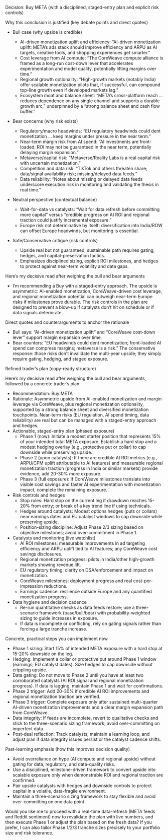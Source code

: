 Decision: Buy META (with a disciplined, staged-entry plan and explicit risk controls)

Why this conclusion is justified (key debate points and direct quotes)

- Bull case (why upside is credible)
  - AI-driven monetization uplift and efficiency: “AI-driven monetization uplift: META’s ads stack should improve efficiency and ARPU as AI targets, creative tools, and shopping experiences get smarter.” 
  - Cost leverage from AI compute: “The CoreWeave compute alliance is framed as a long-run cost-down lever that accelerates experimentation and model quality, potentially lifting margins over time.”
  - Regional growth optionality: “High-growth markets (notably India) offer scalable monetization pilots that, if successful, can compound top-line growth even if developed markets lag.”
  - Ecosystem moat and balance sheet: “META’s cross-platform reach … reduces dependence on any single channel and supports a durable growth arc,” underpinned by a “strong balance sheet and cash flow buffer.”

- Bear concerns (why risk exists)
  - Regulatory/macro headwinds: “EU regulatory headwinds could dent monetization … keep margins under pressure in the near term.”
  - Near-term margin risk from AI spend: “AI investments are front-loaded; ROI may not be guaranteed in the near term, potentially delaying margin expansion.”
  - Metaverse/capital risk: “Metaverse/Reality Labs is a real capital risk with uncertain monetization.”
  - Competition and data risk: “TikTok and others threaten share; data/signal availability risk; missing/delayed data feeds.”
  - Data reliability: “Notes about missing or delayed data feeds underscore execution risk in monitoring and validating the thesis in real time.”

- Neutral perspective (contextual balance)
  - Wait-for-data vs catalysts: “Wait for data refresh before committing more capital” versus “credible progress on AI ROI and regional traction could justify incremental exposure.”
  - Europe risk not determinative by itself: diversification into India/ROW can offset Europe headwinds, but monitoring is essential.

- Safe/Conservative critique (risk controls)
  - Upside real but not guaranteed; sustainable path requires gating, hedges, and capital-preservation tactics.
  - Emphasizes disciplined sizing, explicit ROI milestones, and hedges to protect against near-term volatility and data gaps.

Here’s my decisive read after weighing the bull and bear arguments
- I’m recommending a Buy with a staged-entry approach. The upside is asymmetric: AI-enabled monetization, CoreWeave-driven cost leverage, and regional monetization potential can outweigh near-term Europe risks if milestones prove durable. The risk controls in the plan are designed to prevent a blow-up if catalysts don’t hit on schedule or if data signals deteriorate.

Direct quotes and counterarguments to anchor the rationale
- Bull says: “AI-driven monetization uplift” and “CoreWeave cost-down lever” support margin expansion over time.
- Bear counters: “EU headwinds could dent monetization; front-loaded AI spend can compress margins; metaverse is a risk.” The conservative response: those risks don’t invalidate the multi-year upside; they simply require gating, hedging, and staged exposure.

Refined trader’s plan (copy-ready structure)

Here’s my decisive read after weighing the bull and bear arguments, followed by a concrete trader’s plan:
- Recommendation: Buy META
- Rationale: Asymmetric upside from AI-enabled monetization and margin leverage via CoreWeave, plus regional monetization optionality, supported by a strong balance sheet and diversified monetization touchpoints. Near-term risks (EU regulation, AI spend timing, data reliability) are real but can be managed with a staged-entry approach and hedges.
- Actionable, staged-entry plan (phased exposure)
  - Phase 1 (now): Initiate a modest starter position that represents 15% of your intended total META exposure. Establish a hard stop and a modest hedging overlay (e.g., protective put or collar) to cap downside while preserving upside.
  - Phase 2 (upon catalysts): If there are credible AI ROI metrics (e.g., ARPU/CPM uplift attributable to AI features) and measurable regional monetization traction (progress in India or similar markets) provide evidence, add 20-30% more exposure.
  - Phase 3 (full exposure): If CoreWeave milestones translate into visible cost savings and faster AI experimentation with monetization impact, complete the remaining exposure.
- Risk controls and hedges
  - Stop rules: Hard stop on the current leg if drawdown reaches 15-20% from entry; or break of a key trend line if using technicals.
  - Hedges around catalysts: Modest options hedges (puts or collars) near earnings dates and EU catalyst windows to cap downside while preserving upside.
  - Position-sizing discipline: Adjust Phase 2/3 sizing based on objective milestones; avoid over-commitment in Phase 1.
- Catalysts and monitoring (live watchlist)
  - AI ROI milestones: measurable improvements in ad targeting efficiency and ARPU uplift tied to AI features; any CoreWeave cost savings disclosures.
  - Regional monetization progress: pilots in India/other high-growth markets showing revenue lift.
  - EU regulatory timing: clarity on DSA/enforcement and impact on monetization.
  - CoreWeave milestones: deployment progress and real cost-per-impression reductions.
  - Earnings cadence: resilience outside Europe and any quantified monetization progress.
- Data hygiene and decision cadence
  - Re-run quantitative checks as data feeds restore; use a three-scenario framework (base/bull/bear) with probability-weighted sizing to guide increases in exposure.
  - If data is incomplete or conflicting, rely on gating signals rather than forcing a large tranche increase.

Concrete, practical steps you can implement now
- Phase 1 sizing: Start 15% of intended META exposure with a hard stop at 15-20% downside on the leg.
- Hedging: Implement a collar or protective put around Phase 1 window (earnings; EU catalyst dates). Size hedges to cap downside without crippling upside.
- Data gating: Do not move to Phase 2 until you have at least two corroborated catalysts (AI ROI signal and regional monetization progress). If data is lagging, maintain Phase 1 and wait for confirmations.
- Phase 2 trigger: Add 20-30% if credible AI ROI improvements and regional monetization traction are verified.
- Phase 3 trigger: Complete exposure only after sustained multi-quarter AI-driven monetization improvements and a clear margin expansion path from CoreWeave.
- Data integrity: If feeds are incomplete, revert to qualitative checks and stick to the three-scenario sizing framework; avoid over-committing on imperfect data.
- Post-deal reflection: Track catalysts, maintain a learning loop, and adjust plan if data integrity issues persist or the catalyst cadence shifts.

Past-learning emphasis (how this improves decision quality)
- Avoid overreliance on hype (AI compute and regional upside) without gating for data, regulatory, and data-quality risks.
- Use a disciplined, milestone-driven framework to convert upside into scalable exposure only when demonstrable ROI and regional traction are confirmed.
- Pair upside catalysts with hedges and downside controls to protect capital in a volatile, data-fragile environment.
- Maintain a three-scenario sizing framework to stay flexible and avoid over-committing on one data point.

Would you like me to proceed with a real-time data-refresh (META feeds and Reddit sentiment) now to revalidate the plan with live numbers, and then execute Phase 1 or adjust the plan based on the fresh data? If you prefer, I can also tailor Phase 1/2/3 tranche sizes precisely to your portfolio size and risk tolerance.